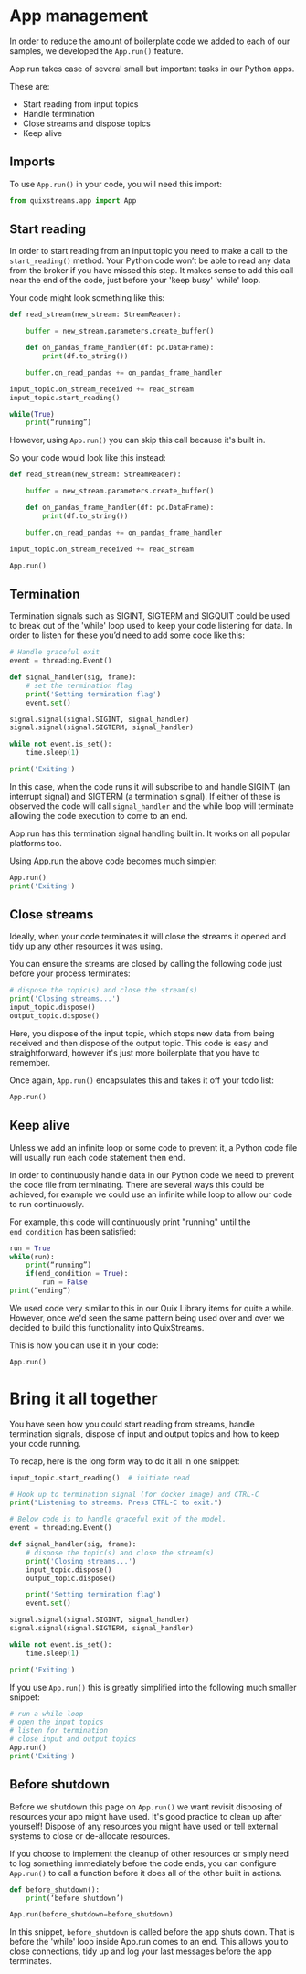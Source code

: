 # App management

In order to reduce the amount of boilerplate code we added to each of our samples, we developed the `App.run()` feature.

App.run takes case of several small but important tasks in our Python apps.

These are:

* Start reading from input topics
* Handle termination
* Close streams and dispose topics
* Keep alive

## Imports

To use `App.run()` in your code, you will need this  import:

```py
from quixstreams.app import App
```

## Start reading

In order to start reading from an input topic you need to make a call to the `start_reading()` method. Your Python code won’t be able to read any data from the broker if you have missed this step. It makes sense to add this call near the end of the code, just before your 'keep busy' 'while' loop.

Your code might look something like this:

```py
def read_stream(new_stream: StreamReader):

    buffer = new_stream.parameters.create_buffer()

    def on_pandas_frame_handler(df: pd.DataFrame):
        print(df.to_string())

    buffer.on_read_pandas += on_pandas_frame_handler

input_topic.on_stream_received += read_stream
input_topic.start_reading()

while(True)
    print(“running”)
```

However, using `App.run()` you can skip this call because it's built in. 

So your code would look like this instead:

```py
def read_stream(new_stream: StreamReader):

    buffer = new_stream.parameters.create_buffer()

    def on_pandas_frame_handler(df: pd.DataFrame):
        print(df.to_string())

    buffer.on_read_pandas += on_pandas_frame_handler

input_topic.on_stream_received += read_stream

App.run()
```

## Termination

Termination signals such as SIGINT, SIGTERM and SIGQUIT could be used to break out of the 'while' loop used to keep your code listening for data. In order to listen for these you’d need to add some code like this:

```py
# Handle graceful exit
event = threading.Event() 

def signal_handler(sig, frame):
    # set the termination flag
    print('Setting termination flag')
    event.set()

signal.signal(signal.SIGINT, signal_handler)
signal.signal(signal.SIGTERM, signal_handler)

while not event.is_set():
    time.sleep(1)

print('Exiting')
```

In this case, when the code runs it will subscribe to and handle SIGINT (an interrupt signal) and SIGTERM (a termination signal). If either of these is observed the code will call `signal_handler` and the while loop will terminate allowing the code execution to come to an end.

App.run has this termination signal handling built in. It works on all popular platforms too.

Using App.run the above code becomes much simpler:

```py
App.run()
print('Exiting')
```

## Close streams

Ideally, when your code terminates it will close the streams it opened and tidy up any other resources it was using.

You can ensure the streams are closed by calling the following code just before your process terminates:

```py
# dispose the topic(s) and close the stream(s)
print('Closing streams...')
input_topic.dispose()
output_topic.dispose()
```

Here, you dispose of the input topic, which stops new data from being received and then dispose of the output topic. This code is easy and straightforward, however it's just more boilerplate that you have to remember.

Once again, `App.run()` encapsulates this and takes it off your todo list:

```py
App.run()
```

## Keep alive

Unless we add an infinite loop or some code to prevent it, a Python code file will usually run each code statement then end.  

In order to continuously handle data in our Python code we need to prevent the code file from terminating. There are several ways this could be achieved, for example we could use an infinite while loop to allow our code to run continuously. 

For example, this code will continuously print "running" until the `end_condition` has been satisfied:

```py
run = True
while(run):
    print(“running”)
    if(end_condition = True):
        run = False
print(“ending”)
```

We used code very similar to this in our Quix Library items for quite a while. However, once we'd seen the same pattern being used over and over we decided to build this functionality into QuixStreams.

This is how you can use it in your code:

```py
App.run()
```

# Bring it all together

You have seen how you could start reading from streams, handle termination signals, dispose of input and output topics and how to keep your code running. 

To recap, here is the long form way to do it all in one snippet:

```py
input_topic.start_reading()  # initiate read

# Hook up to termination signal (for docker image) and CTRL-C
print("Listening to streams. Press CTRL-C to exit.")

# Below code is to handle graceful exit of the model.
event = threading.Event() 

def signal_handler(sig, frame):
    # dispose the topic(s) and close the stream(s)
    print('Closing streams...')
    input_topic.dispose()
    output_topic.dispose()

    print('Setting termination flag')
    event.set()

signal.signal(signal.SIGINT, signal_handler)
signal.signal(signal.SIGTERM, signal_handler)

while not event.is_set():
    time.sleep(1)

print('Exiting')
```

If you use `App.run()` this is greatly simplified into the following much smaller snippet:

```py
# run a while loop
# open the input topics
# listen for termination
# close input and output topics
App.run()
print('Exiting')
```

## Before shutdown

Before we shutdown this page on `App.run()` we want revisit disposing of resources your app might have used. It's good practice to clean up after yourself! Dispose of any resources you might have used or tell external systems to close or de-allocate resources.

If you choose to implement the cleanup of other resources or simply need to log something immediately before the code ends, you can configure `App.run()` to call a function before it does all of the other built in actions.

```py
def before_shutdown():
    print(‘before shutdown’)

App.run(before_shutdown=before_shutdown)
```

In this snippet, `before_shutdown` is called before the app shuts down. That is before the 'while' loop inside App.run comes to an end. This allows you to close connections, tidy up and log your last messages before the app terminates.
